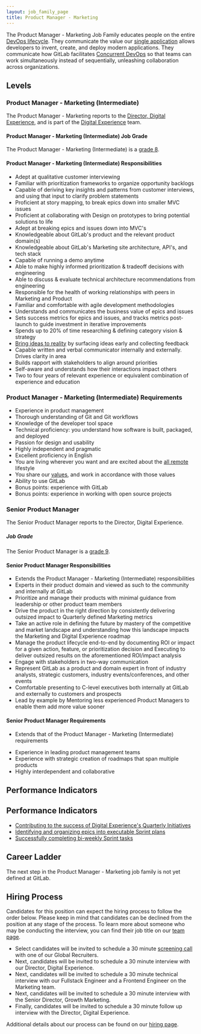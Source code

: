 ```yaml
---
layout: job_family_page
title: Product Manager - Marketing
---
```

 
The Product Manager - Marketing Job Family educates people on the entire [DevOps lifecycle](https://about.gitlab.com/stages-devops-lifecycle/). They communicate the value our [single application](/handbook/product/single-application) allows developers to invent, create, and deploy modern applications. They communicate how GitLab facilitates [Concurrent DevOps](https://about.gitlab.com/concurrent-devops/) so that teams can work simultaneously instead of sequentially, unleashing collaboration across organizations.

## Levels

### Product Manager - Marketing (Intermediate)

The Product Manager - Marketing reports to the [Director, Digital Experience](/job-families/marketing/digital-experience/#director-of-digital-experience), and is part of the [Digital Experience](https://about.gitlab.com/handbook/marketing/digital-experience/) team.

#### Product Manager - Marketing (Intermediate) Job Grade

The Product Manager - Marketing (Intermediate) is a [grade 8](/handbook/total-rewards/compensation/compensation-calculator/#gitlab-job-grades).

#### Product Manager - Marketing (Intermediate) Responsibilities
  - Adept at qualitative customer interviewing
  - Familiar with prioritization frameworks to organize opportunity backlogs
  - Capable of deriving key insights and patterns from customer interviews, and using that input to clarify problem statements
  - Proficient at story mapping, to break epics down into smaller MVC issues
  - Proficient at collaborating with Design on prototypes to bring potential solutions to life
  - Adept at breaking epics and issues down into MVC's
  - Knowledgeable about GitLab's product and the relevant product domain(s)
  - Knowledgeable about GitLab's Marketing site architecture, API's, and tech stack
  - Capable of running a demo anytime
  - Able to make highly informed prioritization & tradeoff decisions with engineering
  - Able to discuss & evaluate technical architecture recommendations from engineering
  - Responsible for the health of working relationships with peers in Marketing and Product
  - Familiar and comfortable with agile development methodologies
  - Understands and communicates the business value of epics and issues
  - Sets success metrics for epics and issues, and tracks metrics post-launch to guide investment in iterative improvements
  - Spends up to 20% of time researching & defining category vision & strategy
  - [Bring ideas to reality](/handbook/product/product-principles/#bringing-ideas-to-reality) by surfacing ideas early and collecting feedback
  - Capable written and verbal communicator internally and externally. Drives clarity in area
  - Builds rapport with stakeholders to align around priorities
  - Self-aware and understands how their interactions impact others
  - Two to four years of relevant experience or equivalent combination of experience and education

### Product Manager - Marketing (Intermediate) Requirements

- Experience in product management
- Thorough understanding of Git and Git workflows
- Knowledge of the developer tool space
- Technical proficiency: you understand how software is built, packaged, and deployed
- Passion for design and usability
- Highly independent and pragmatic
- Excellent proficiency in English
- You are living wherever you want and are excited about the [all remote](https://about.gitlab.com/company/culture/all-remote/) lifestyle
- You share our [values](/handbook/values/), and work in accordance with those values
- Ability to use GitLab
- Bonus points: experience with GitLab
- Bonus points: experience in working with open source projects

### Senior Product Manager

The Senior Product Manager reports to the Director, Digital Experience.

##### Job Grade

The Senior Product Manager is a [grade 9](/handbook/total-rewards/compensation/compensation-calculator/#gitlab-job-grades).

#### Senior Product Manager Responsibilities

* Extends the Product Manager - Marketing (Intermediate) responsibilities 
* Experts in their product domain and viewed as such to the community and internally at GitLab
* Prioritize and manage their products with minimal guidance from leadership or other product team members
* Drive the product in the right direction by consistently delivering outsized impact to Quarterly defined Marketing metrics
* Take an active role in defining the future by mastery of the competitive and market landscape and understanding how this landscape impacts the Marketing and Digital Experience roadmap
* Manage the product lifecycle end-to-end by documenting ROI or impact for a given action, feature, or prioritization decision and Executing to deliver outsized results on the aforementioned ROI/impact analysis
* Engage with stakeholders in two-way communication
* Represent GitLab as a product and domain expert in front of industry analysts, strategic customers, industry events/conferences, and other events
* Comfortable presenting to C-level executives both internally at GitLab and externally to customers and prospects
* Lead by example by Mentoring less experienced Product Managers to enable them add more value sooner

#### Senior Product Manager Requirements

* Extends that of the Product Manager - Marketing (Intermediate) requirements
- Experience in leading product management teams
- Experience with strategic creation of roadmaps that span multiple products
- Highly interdependent and collaborative

## Performance Indicators

## Performance Indicators
* [Contributing to the success of Digital Experience's Quarterly Initiatives](/handbook/marketing/digital-experience/#okrs)
* [Identifying and organizing epics into executable Sprint plans](/handbook/marketing/digital-experience/#iteration-process)
* [Successfully completing bi-weekly Sprint tasks](/handbook/marketing/digital-experience/#sprint-cycle)

 
## Career Ladder
 
The next step in the Product Manager - Marketing job family is not yet defined at GitLab.
 
## Hiring Process
 
Candidates for this position can expect the hiring process to follow the order below. Please keep in mind that candidates can be declined from the position at any stage of the process. To learn more about someone who may be conducting the interview, you can find their job title on our [team page](/company/team/).
 
* Select candidates will be invited to schedule a 30 minute [screening call](/handbook/hiring/#screening-call) with one of our Global Recruiters.
* Next, candidates will be invited to schedule a 30 minute interview with our Director, Digital Experience.
* Next, candidates will be invited to schedule a 30 minute technical interview with our Fullstack Engineer and a Frontend Engineer on the Marketing team. 
* Next, candidates will be invited to schedule a 30 minute interview with the Senior Director, Growth Marketing.
* Finally, candidates will be invited to schedule a 30 minute follow up interview with the Director, Digital Experience.
 
Additional details about our process can be found on our [hiring page](/handbook/hiring/).
